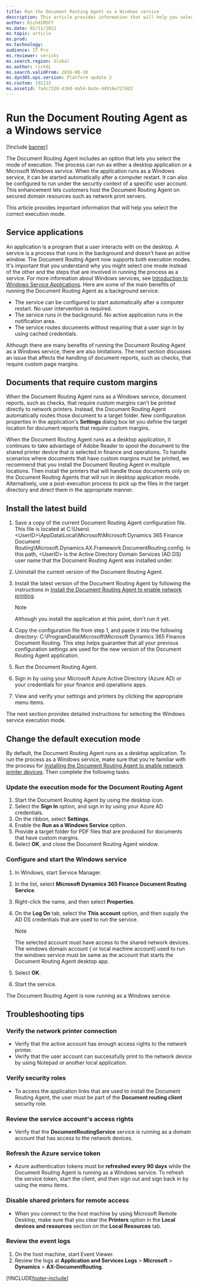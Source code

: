 ```yaml
---
title: Run the Document Routing Agent as a Windows service
description: This article provides information that will help you select the execution mode that is used by the Document Routing Agent.
author: RichdiMSFT
ms.date: 02/11/2021
ms.topic: article
ms.prod: 
ms.technology: 
audience: IT Pro
ms.reviewer: sericks
ms.search.region: Global
ms.author: richdi
ms.search.validFrom: 2016-08-30
ms.dyn365.ops.version: Platform update 2
ms.custom: 191133
ms.assetid: 7adc7228-4360-4a54-8a3e-4d916e727dd2
---
```


# Run the Document Routing Agent as a Windows service

[!include [banner](../includes/banner.md)]

The Document Routing Agent includes an option that lets you select the mode of execution. The process can run as either a desktop application or a Microsoft Windows service. When the application runs as a Windows service, it can be started automatically after a computer restart. It can also be configured to run under the security context of a specific user account. This enhancement lets customers host the Document Routing Agent on secured domain resources such as network print servers.

This article provides important information that will help you select the correct execution mode.

## Service applications
An application is a program that a user interacts with on the desktop. A service is a process that runs in the background and doesn't have an active window. The Document Routing Agent now supports both execution modes. It's important that you understand why you might select one mode instead of the other and the steps that are involved in running the process as a service. For more information about Windows services, see [Introduction to Windows Service Applications](/dotnet/framework/windows-services/introduction-to-windows-service-applications). Here are some of the main benefits of running the Document Routing Agent as a background service:

- The service can be configured to start automatically after a computer restart. No user intervention is required.
- The service runs in the background. No active application runs in the notification area.
- The service routes documents without requiring that a user sign in by using cached credentials.

Although there are many benefits of running the Document Routing Agent as a Windows service, there are also limitations. The next section discusses an issue that affects the handling of document reports, such as checks, that require custom page margins.

## Documents that require custom margins
When the Document Routing Agent runs as a Windows service, document reports, such as checks, that require custom margins can't be printed directly to network printers. Instead, the Document Routing Agent automatically routes those document to a target folder. New configuration properties in the application's **Settings** dialog box let you define the target location for document reports that require custom margins.

When the Document Routing Agent runs as a desktop application, it continues to take advantage of Adobe Reader to spool the document to the shared printer device that is selected in finance and operations. To handle scenarios where documents that have custom margins must be printed, we recommend that you install the Document Routing Agent in multiple locations. Then install the printers that will handle those documents only on the Document Routing Agents that will run in desktop application mode. Alternatively, use a post-execution process to pick up the files in the target directory and direct them in the appropriate manner.

## Install the latest build
1. Save a copy of the current Document Routing Agent configuration file. This file is located at C:\\Users\\&lt;UserID&gt;\\AppData\\Local\\Microsoft\\Microsoft Dynamics 365 Finance Document Routing\\Microsoft.Dynamics.AX.Framework.DocumentRouting.config. In this path, &lt;UserID&gt; is the Active Directory Domain Services (AD DS) user name that the Document Routing Agent was installed under.
2. Uninstall the current version of the Document Routing Agent.
3. Install the latest version of the Document Routing Agent by following the instructions in [Install the Document Routing Agent to enable network printing](install-document-routing-agent.md).

    > [!NOTE]
    > Although you install the application at this point, don't run it yet.

4. Copy the configuration file from step 1, and paste it into the following directory: C:\\ProgramData\\Microsoft\\Microsoft Dynamics 365 Finance Document Routing. This step helps guarantee that all your previous configuration settings are used for the new version of the Document Routing Agent application.
5. Run the Document Routing Agent.
6. Sign in by using your Microsoft Azure Active Directory (Azure AD) or your credentials for your finance and operations apps.
7. View and verify your settings and printers by clicking the appropriate menu items.

The next section provides detailed instructions for selecting the Windows service execution mode.

## Change the default execution mode
By default, the Document Routing Agent runs as a desktop application. To run the process as a Windows service, make sure that you're familiar with the process for [installing the Document Routing Agent to enable network printer devices](install-document-routing-agent.md). Then complete the following tasks.

### Update the execution mode for the Document Routing Agent
1. Start the Document Routing Agent by using the desktop icon.
2. Select the **Sign In** option, and sign in by using your Azure AD credentials.
3. On the ribbon, select **Settings**.
4. Enable the **Run as a Windows Service** option.
5. Provide a target folder for PDF files that are produced for documents that have custom margins.
6. Select **OK**, and close the Document Routing Agent window.

### Configure and start the Windows service
1. In Windows, start Service Manager.
2. In the list, select **Microsoft Dynamics 365 Finance Document Routing Service**.
3. Right-click the name, and then select **Properties**.
4. On the **Log On** tab, select the **This account** option, and then supply the AD DS credentials that are used to run the service.

    > [!NOTE]
    > The selected account must have access to the shared network devices.
    > The windows domain account ( or local machine account) used to run the windows service must be same as the account that starts the Document Routing Agent desktop app.

5. Select **OK**.
6. Start the service.

The Document Routing Agent is now running as a Windows service.

## Troubleshooting tips
### Verify the network printer connection
- Verify that the active account has enough access rights to the network printer.
- Verify that the user account can successfully print to the network device by using Notepad or another local application.

### Verify security roles
- To access the application links that are used to install the Document Routing Agent, the user must be part of the **Document routing client** security role.

### Review the service account's access rights
- Verify that the **DocumentRoutingService** service is running as a domain account that has access to the network devices.

### Refresh the Azure service token
- Azure authentication tokens must be **refreshed every 90 days** while the Document Routing Agent is running as a Windows service. To refresh the service token, start the client, and then sign out and sign back in by using the menu items.

### Disable shared printers for remote access
- When you connect to the host machine by using Microsoft Remote Desktop, make sure that you clear the **Printers** option in the **Local devices and resources** section on the **Local Resources** tab.

### Review the event logs
1. On the host machine, start Event Viewer.
2. Review the logs at **Application and Services Logs** \> **Microsoft** \> **Dynamics** \> **AX-DocumentRouting**.


[!INCLUDE[footer-include](../../../includes/footer-banner.md)]
